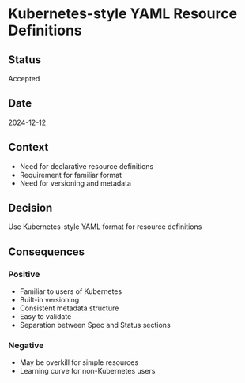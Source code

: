 # Kubernetes-style YAML Resource Definitions

## Status

Accepted

## Date

2024-12-12

## Context

- Need for declarative resource definitions
- Requirement for familiar format
- Need for versioning and metadata

## Decision

Use Kubernetes-style YAML format for resource definitions

## Consequences

### Positive

- Familiar to users of Kubernetes
- Built-in versioning
- Consistent metadata structure
- Easy to validate
- Separation between Spec and Status sections

### Negative

- May be overkill for simple resources
- Learning curve for non-Kubernetes users
